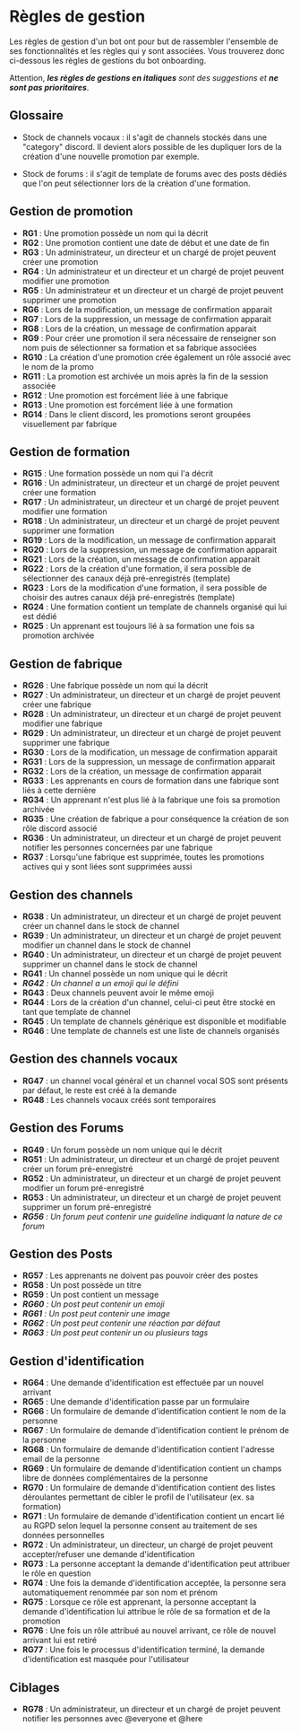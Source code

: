 # Règles de gestion

Les règles de gestion d'un bot ont pour but de rassembler l'ensemble de ses fonctionnalités et les règles qui y sont associées. Vous trouverez donc ci-dessous les règles de gestions du bot onboarding.

Attention, ***les règles de gestions en italiques** sont des suggestions et **ne sont pas prioritaires***.

## Glossaire

- Stock de channels vocaux : il s'agit de channels stockés dans une "category" discord. Il devient alors possible de les dupliquer lors de la création d'une nouvelle promotion par exemple. 

- Stock de forums : il s'agit de template de forums avec des posts dédiés que l'on peut sélectionner lors de la création d'une formation.

## Gestion de promotion

- **RG1** : Une promotion possède un nom qui la décrit
- **RG2** : Une promotion contient une date de début et une date de fin
- **RG3** : Un administrateur, un directeur et un chargé de projet peuvent créer une promotion
- **RG4** : Un administrateur et un directeur et un chargé de projet peuvent modifier une promotion
- **RG5** : Un administrateur et un directeur et un chargé de projet peuvent supprimer une promotion
- **RG6** : Lors de la modification, un message de confirmation apparait
- **RG7** : Lors de la suppression, un message de confirmation apparait
- **RG8** : Lors de la création, un message de confirmation apparait
- **RG9** : Pour créer une promotion il sera nécessaire de renseigner son nom puis de sélectionner sa formation et sa fabrique associées
- **RG10** : La création d'une promotion crée également un rôle associé avec le nom de la promo
- **RG11** : La promotion est archivée un mois après la fin de la session associée
- **RG12** : Une promotion est forcément liée à une fabrique
- **RG13** : Une promotion est forcément liée à une formation
- **RG14** : Dans le client discord, les promotions seront groupées visuellement par fabrique

## Gestion de formation

- **RG15** : Une formation possède un nom qui l'a décrit
- **RG16** : Un administrateur, un directeur et un chargé de projet peuvent créer une formation
- **RG17** : Un administrateur, un directeur et un chargé de projet peuvent modifier une formation
- **RG18** : Un administrateur, un directeur et un chargé de projet peuvent supprimer une formation
- **RG19** : Lors de la modification, un message de confirmation apparait
- **RG20** : Lors de la suppression, un message de confirmation apparait
- **RG21** : Lors de la création, un message de confirmation apparait
- **RG22** : Lors de la création d'une formation, il sera possible de sélectionner des canaux déjà pré-enregistrés (template)
- **RG23** : Lors de la modification d'une formation, il sera possible de choisir des autres canaux déjà pré-enregistrés (template)
- **RG24** : Une formation contient un template de channels organisé qui lui est dédié
- **RG25** : Un apprenant est toujours lié à sa formation une fois sa promotion archivée

## Gestion de fabrique

- **RG26** : Une fabrique possède un nom qui la décrit
- **RG27** : Un administrateur, un directeur et un chargé de projet peuvent créer une fabrique
- **RG28** : Un administrateur, un directeur et un chargé de projet peuvent modifier une fabrique
- **RG29** : Un administrateur, un directeur et un chargé de projet peuvent supprimer une fabrique
- **RG30** : Lors de la modification, un message de confirmation apparait
- **RG31** : Lors de la suppression, un message de confirmation apparait
- **RG32** : Lors de la création, un message de confirmation apparait
- **RG33** : Les apprenants en cours de formation dans une fabrique sont liés à cette dernière 
- **RG34** : Un apprenant n'est plus lié à la fabrique une fois sa promotion archivée
- **RG35** : Une création de fabrique a pour conséquence la création de son rôle discord associé
- **RG36** : Un administrateur, un directeur et un chargé de projet peuvent notifier les personnes concernées par une fabrique
- **RG37** : Lorsqu'une fabrique est supprimée, toutes les promotions actives qui y sont liées sont supprimées aussi

## Gestion des channels

- **RG38** : Un administrateur, un directeur et un chargé de projet peuvent créer un channel dans le stock de channel
- **RG39** : Un administrateur, un directeur et un chargé de projet peuvent modifier un channel dans le stock de channel
- **RG40** : Un administrateur, un directeur et un chargé de projet peuvent supprimer un channel dans le stock de channel
- **RG41** : Un channel possède un nom unique qui le décrit
- ***RG42** : Un channel a un emoji qui le défini*
- **RG43** : Deux channels peuvent avoir le même emoji
- **RG44** : Lors de la création d'un channel, celui-ci peut être stocké en tant que template de channel
- **RG45** : Un template de channels générique est disponible et modifiable
- **RG46** : Une template de channels est une liste de channels organisés

## Gestion des channels vocaux

- **RG47** : un channel vocal général et un channel vocal SOS sont présents par défaut, le reste est créé à la demande
- **RG48** : Les channels vocaux créés sont temporaires

## Gestion des Forums

- **RG49** : Un forum possède un nom unique qui le décrit
- **RG51** : Un administrateur, un directeur et un chargé de projet peuvent créer un forum pré-enregistré
- **RG52** : Un administrateur, un directeur et un chargé de projet peuvent modifier un forum pré-enregistré
- **RG53** : Un administrateur, un directeur et un chargé de projet peuvent supprimer un forum pré-enregistré
- ***RG56** : Un forum peut contenir une guideline indiquant la nature de ce forum*

## Gestion des Posts

- **RG57** : Les apprenants ne doivent pas pouvoir créer des postes
- **RG58** : Un post possède un titre
- **RG59** : Un post contient un message
- ***RG60** : Un post peut contenir un emoji*
- ***RG61** : Un post peut contenir une image*
- ***RG62** : Un post peut contenir une réaction par défaut*
- ***RG63** : Un post peut contenir un ou plusieurs tags*

## Gestion d'identification

- **RG64** : Une demande d'identification est effectuée par un nouvel arrivant
- **RG65** : Une demande d'identification passe par un formulaire
- **RG66** : Un formulaire de demande d'identification contient le nom de la personne
- **RG67** : Un formulaire de demande d'identification contient le prénom de la personne
- **RG68** : Un formulaire de demande d'identification contient l'adresse email de la personne
- **RG69** : Un formulaire de demande d'identification contient un champs libre de données complémentaires de la personne
- **RG70** : Un formulaire de demande d'identification contient des listes déroulantes permettant de cibler le profil de l'utilisateur (ex. sa formation)
- **RG71** : Un formulaire de demande d'identification contient un encart lié au RGPD selon lequel la personne consent au traitement de ses données personnelles
- **RG72** : Un administrateur, un directeur, un chargé de projet peuvent accepter/refuser une demande d'identification
- **RG73** : La personne acceptant la demande d'identification peut attribuer le rôle en question
- **RG74** : Une fois la demande d'identification acceptée, la personne sera automatiquement renommée par son nom et prénom
- **RG75** : Lorsque ce rôle est apprenant, la personne acceptant la demande d'identification lui attribue le rôle de sa formation et de la promotion
- **RG76** : Une fois un rôle attribué au nouvel arrivant, ce rôle de nouvel arrivant lui est retiré
- **RG77** : Une fois le processus d'identification terminé, la demande d'identification est masquée pour l'utilisateur

## Ciblages

- **RG78** : Un administrateur, un directeur et un chargé de projet peuvent notifier les personnes avec @everyone et @here
